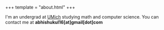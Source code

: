 +++
template = "about.html"
+++

I'm an undergrad at [UMich](https://umich.edu/) studying math and computer science.
You can contact me at **abhishukul16[at]gmail[dot]com**